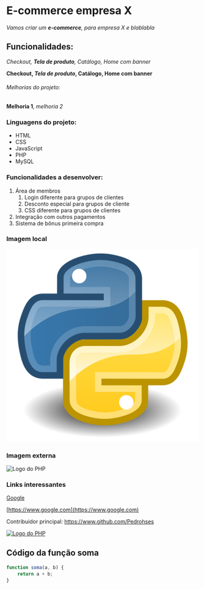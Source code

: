# E-commerce empresa X

_Vamos criar um **e-commerce**, para *empresa X* e blablabla_

## Funcionalidades:

_Checkout, **Tela de produto**, Catálogo, Home com banner_

**Checkout, _Tela de produto_, Catálogo, Home com banner**

###### Melhorias do projeto:

__Melhoria 1__, _melhoria 2_

### Linguagens do projeto:

* HTML
* CSS
* JavaScript
* PHP
* MySQL

### Funcionalidades a desenvolver:

1. Área de membros
    1. Login diferente para grupos de clientes
    2. Desconto especial para grupos de cliente
    3. CSS diferente para grupos de clientes
2. Integração com outros pagamentos
3. Sistema de bônus primeira compra

### Imagem local

![Logo do Python](img/python-logo-png-open-2000.png)

### Imagem externa

![Logo do PHP](https://encrypted-tbn0.gstatic.com/images?q=tbn:ANd9GcQXPjhLoxSoMuT3ZPDFo7DgDvVI9bBxea1BoBvFuzIt&s)

### Links interessantes

[Google](https://www.google.com)

[https://www.google.com](https://www.google.com)

Contribuidor principal: https://www.github.com/Pedrohses

[![Logo do PHP](https://encrypted-tbn0.gstatic.com/images?q=tbn:ANd9GcQXPjhLoxSoMuT3ZPDFo7DgDvVI9bBxea1BoBvFuzIt&s)](https://www.github.com/Pedrohses)

## Código da função soma

```javascript
function soma(a, b) {
    return a + b;
}
```

